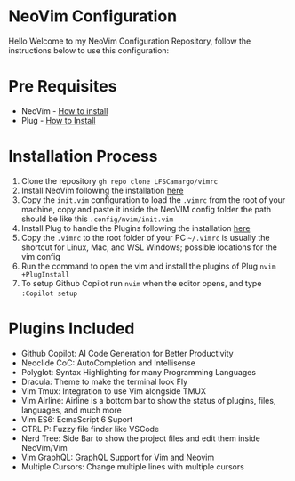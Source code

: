 # NeoVim Configuration

Hello Welcome to my NeoVim Configuration Repository, follow the instructions below to use this configuration:

# Pre Requisites

- NeoVim - [How to install](https://github.com/neovim/neovim/wiki/Installing-Neovim)
- Plug - [How to Install](https://github.com/junegunn/vim-plug)

# Installation Process

1. Clone the repository `gh repo clone LFSCamargo/vimrc`
2. Install NeoVim following the installation [here](https://github.com/neovim/neovim/wiki/Installing-Neovim)
3. Copy the `init.vim` configuration to load the `.vimrc` from the root of your machine, copy and paste it inside the NeoVIM config folder the path should be like this `.config/nvim/init.vim`
4. Install Plug to handle the Plugins following the installation [here](https://github.com/junegunn/vim-plug)
5. Copy the `.vimrc` to the root folder of your PC `~/.vimrc` is usually the shortcut for Linux, Mac, and WSL Windows; possible locations for the vim config
6. Run the command to open the vim and install the plugins of Plug `nvim +PlugInstall`
7. To setup Github Copilot run `nvim` when the editor opens, and type `:Copilot setup`

# Plugins Included

- Github Copilot: AI Code Generation for Better Productivity
- Neoclide CoC: AutoCompletion and Intellisense
- Polyglot: Syntax Highlighting for many Programming Languages
- Dracula: Theme to make the terminal look Fly
- Vim Tmux: Integration to use Vim alongside TMUX
- Vim Airline: Airline is a bottom bar to show the status of plugins, files, languages, and much more
- Vim ES6: EcmaScript 6 Suport
- CTRL P: Fuzzy file finder like VSCode
- Nerd Tree: Side Bar to show the project files and edit them inside NeoVim/Vim
- Vim GraphQL: GraphQL Support for Vim and Neovim
- Multiple Cursors: Change multiple lines with multiple cursors
